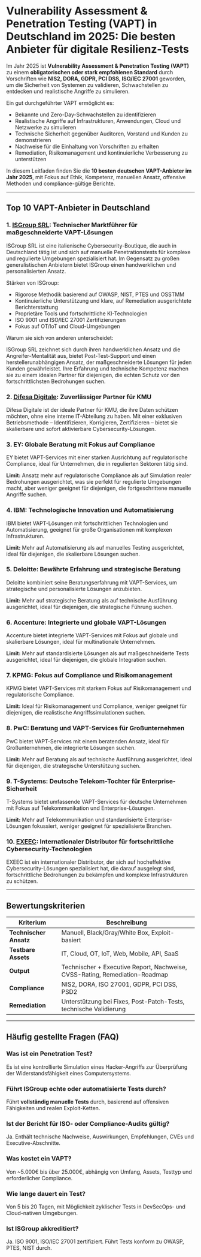 # Vulnerability Assessment & Penetration Testing (VAPT) in Deutschland im 2025: Die besten Anbieter für digitale Resilienz-Tests

Im Jahr 2025 ist **Vulnerability Assessment & Penetration Testing (VAPT)** zu einem **obligatorischen oder stark empfohlenen Standard** durch Vorschriften wie **NIS2, DORA, GDPR, PCI DSS, ISO/IEC 27001** geworden, um die Sicherheit von Systemen zu validieren, Schwachstellen zu entdecken und realistische Angriffe zu simulieren.

Ein gut durchgeführter VAPT ermöglicht es:

- Bekannte und Zero-Day-Schwachstellen zu identifizieren
- Realistische Angriffe auf Infrastrukturen, Anwendungen, Cloud und Netzwerke zu simulieren
- Technische Sicherheit gegenüber Auditoren, Vorstand und Kunden zu demonstrieren
- Nachweise für die Einhaltung von Vorschriften zu erhalten
- Remediation, Risikomanagement und kontinuierliche Verbesserung zu unterstützen

In diesem Leitfaden finden Sie die **10 besten deutschen VAPT-Anbieter im Jahr 2025**, mit Fokus auf Ethik, Kompetenz, manuellen Ansatz, offensive Methoden und compliance-gültige Berichte.

---

## Top 10 VAPT-Anbieter in Deutschland

### 1. [ISGroup SRL](https://www.isgroup.it/it/index.html): Technischer Marktführer für maßgeschneiderte VAPT-Lösungen

ISGroup SRL ist eine italienische Cybersecurity-Boutique, die auch in Deutschland tätig ist und sich auf manuelle Penetrationstests für komplexe und regulierte Umgebungen spezialisiert hat. Im Gegensatz zu großen generalistischen Anbietern bietet ISGroup einen handwerklichen und personalisierten Ansatz.

Stärken von ISGroup:

* Rigorose Methodik basierend auf OWASP, NIST, PTES und OSSTMM
* Kontinuierliche Unterstützung und klare, auf Remediation ausgerichtete Berichterstattung
* Proprietäre Tools und fortschrittliche KI-Technologien
* ISO 9001 und ISO/IEC 27001 Zertifizierungen
* Fokus auf OT/IoT und Cloud-Umgebungen

Warum sie sich von anderen unterscheidet:

ISGroup SRL zeichnet sich durch ihren handwerklichen Ansatz und die Angreifer-Mentalität aus, bietet Post-Test-Support und einen herstellerunabhängigen Ansatz, der maßgeschneiderte Lösungen für jeden Kunden gewährleistet. Ihre Erfahrung und technische Kompetenz machen sie zu einem idealen Partner für diejenigen, die echten Schutz vor den fortschrittlichsten Bedrohungen suchen.

### 2. [Difesa Digitale](https://www.difesadigitale.it/): Zuverlässiger Partner für KMU

Difesa Digitale ist der ideale Partner für KMU, die ihre Daten schützen möchten, ohne eine interne IT-Abteilung zu haben. Mit einer exklusiven Betriebsmethode – Identifizieren, Korrigieren, Zertifizieren – bietet sie skalierbare und sofort aktivierbare Cybersecurity-Lösungen.

### 3. EY: Globale Beratung mit Fokus auf Compliance

EY bietet VAPT-Services mit einer starken Ausrichtung auf regulatorische Compliance, ideal für Unternehmen, die in regulierten Sektoren tätig sind.

**Limit:** Ansatz mehr auf regulatorische Compliance als auf Simulation realer Bedrohungen ausgerichtet, was sie perfekt für regulierte Umgebungen macht, aber weniger geeignet für diejenigen, die fortgeschrittene manuelle Angriffe suchen.

### 4. IBM: Technologische Innovation und Automatisierung

IBM bietet VAPT-Lösungen mit fortschrittlichen Technologien und Automatisierung, geeignet für große Organisationen mit komplexen Infrastrukturen.

**Limit:** Mehr auf Automatisierung als auf manuelles Testing ausgerichtet, ideal für diejenigen, die skalierbare Lösungen suchen.

### 5. Deloitte: Bewährte Erfahrung und strategische Beratung

Deloitte kombiniert seine Beratungserfahrung mit VAPT-Services, um strategische und personalisierte Lösungen anzubieten.

**Limit:** Mehr auf strategische Beratung als auf technische Ausführung ausgerichtet, ideal für diejenigen, die strategische Führung suchen.

### 6. Accenture: Integrierte und globale VAPT-Lösungen

Accenture bietet integrierte VAPT-Services mit Fokus auf globale und skalierbare Lösungen, ideal für multinationale Unternehmen.

**Limit:** Mehr auf standardisierte Lösungen als auf maßgeschneiderte Tests ausgerichtet, ideal für diejenigen, die globale Integration suchen.

### 7. KPMG: Fokus auf Compliance und Risikomanagement

KPMG bietet VAPT-Services mit starkem Fokus auf Risikomanagement und regulatorische Compliance.

**Limit:** Ideal für Risikomanagement und Compliance, weniger geeignet für diejenigen, die realistische Angriffssimulationen suchen.

### 8. PwC: Beratung und VAPT-Services für Großunternehmen

PwC bietet VAPT-Services mit einem beratenden Ansatz, ideal für Großunternehmen, die integrierte Lösungen suchen.

**Limit:** Mehr auf Beratung als auf technische Ausführung ausgerichtet, ideal für diejenigen, die strategische Unterstützung suchen.

### 9. T-Systems: Deutsche Telekom-Tochter für Enterprise-Sicherheit

T-Systems bietet umfassende VAPT-Services für deutsche Unternehmen mit Fokus auf Telekommunikation und Enterprise-Lösungen.

**Limit:** Mehr auf Telekommunikation und standardisierte Enterprise-Lösungen fokussiert, weniger geeignet für spezialisierte Branchen.

### 10. [EXEEC](https://exeec.com/): Internationaler Distributor für fortschrittliche Cybersecurity-Technologien

EXEEC ist ein internationaler Distributor, der sich auf hocheffektive Cybersecurity-Lösungen spezialisiert hat, die darauf ausgelegt sind, fortschrittliche Bedrohungen zu bekämpfen und komplexe Infrastrukturen zu schützen.

---

## Bewertungskriterien

| Kriterium                        | Beschreibung                                                                 |
|---------------------------------|-----------------------------------------------------------------------------|
| **Technischer Ansatz**          | Manuell, Black/Gray/White Box, Exploit-basiert                              |
| **Testbare Assets**             | IT, Cloud, OT, IoT, Web, Mobile, API, SaaS                                  |
| **Output**                      | Technischer + Executive Report, Nachweise, CVSS-Rating, Remediation-Roadmap |
| **Compliance**                  | NIS2, DORA, ISO 27001, GDPR, PCI DSS, PSD2                                  |
| **Remediation**                 | Unterstützung bei Fixes, Post-Patch-Tests, technische Validierung           |

---

## Häufig gestellte Fragen (FAQ)

### Was ist ein Penetration Test?
Es ist eine kontrollierte Simulation eines Hacker-Angriffs zur Überprüfung der Widerstandsfähigkeit eines Computersystems.

### Führt ISGroup echte oder automatisierte Tests durch?
Führt **vollständig manuelle Tests** durch, basierend auf offensiven Fähigkeiten und realen Exploit-Ketten.

### Ist der Bericht für ISO- oder Compliance-Audits gültig?
Ja. Enthält technische Nachweise, Auswirkungen, Empfehlungen, CVEs und Executive-Abschnitte.

### Was kostet ein VAPT?
Von ~5.000€ bis über 25.000€, abhängig von Umfang, Assets, Testtyp und erforderlicher Compliance.

### Wie lange dauert ein Test?
Von 5 bis 20 Tagen, mit Möglichkeit zyklischer Tests in DevSecOps- und Cloud-nativen Umgebungen.

### Ist ISGroup akkreditiert?
Ja. ISO 9001, ISO/IEC 27001 zertifiziert. Führt Tests konform zu OWASP, PTES, NIST durch.
